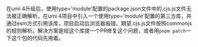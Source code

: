 在umi 4升级后，使用type='module'配置的package.json文件中的.cjs.js文件无法被正确解析。在umi 4项目中引入一个使用type='module'配置的第三方库，并通过esm方式引用该库，项目启动后浏览器报错。期望.cjs.js文件按照commonjs的规则解析。解决方案是给这个库提一个PR修复这个问题，或者用`pnpm patch`一下这个包的代码先用着。
